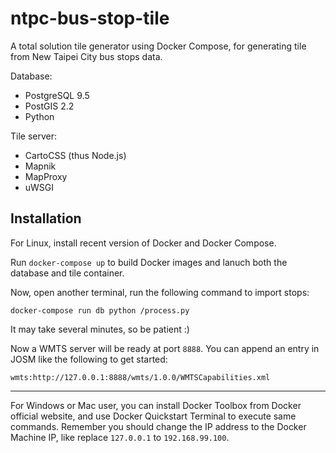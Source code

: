 # ntpc-bus-stop-tile

A total solution tile generator using Docker Compose,
for generating tile from New Taipei City bus stops data.

Database:

* PostgreSQL 9.5
* PostGIS 2.2
* Python

Tile server:

* CartoCSS (thus Node.js)
* Mapnik
* MapProxy
* uWSGI

## Installation

For Linux, install recent version of Docker and Docker Compose.

Run `docker-compose up` to build Docker images and lanuch both
the database and tile container.

Now, open another terminal, run the following command to import stops:

    docker-compose run db python /process.py

It may take several minutes, so be patient :)

Now a WMTS server will be ready at port `8888`. You can append an entry
in JOSM like the following to get started:

    wmts:http://127.0.0.1:8888/wmts/1.0.0/WMTSCapabilities.xml

--------------------

For Windows or Mac user, you can install Docker Toolbox from Docker
official website, and use Docker Quickstart Terminal to execute same
commands. Remember you should change the IP address to the Docker Machine
IP, like replace `127.0.0.1` to `192.168.99.100`.

